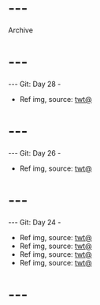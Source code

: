 # ---
Archive
# ---

--- Git: Day 28 -

- Ref img, source: [twt@](https://www.youtube.com/watch?v=Zj6uMMt6xI8)

# ---

--- Git: Day 26 -

- Ref img, source: [twt@](https://www.youtube.com/watch?v=Zj6uMMt6xI8)

# ---

--- Git: Day 24 -

- Ref img, source: [twt@](https://www.youtube.com/watch?v=QIMihDOXMpY)
- Ref img, source: [twt@](https://x.com/naiivememe/status/1808071867468800483)
- Ref img, source: [twt@](https://x.com/jenniepics/status/1808086960428441851)
- Ref img, source: [twt@](https://www.youtube.com/watch?v=X4Ot3xzWLMY)

# ---
